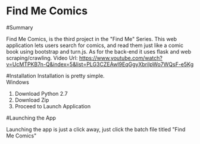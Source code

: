 
# Find Me Comics
#Summary

Find Me Comics, is the third project in the "Find Me" Series. This web application lets users search for comics, and read them just like a comic book using bootstrap and turn.js. As for the back-end it uses flask and web scraping/crawling. 
Video Url: https://www.youtube.com/watch?v=UcMTPKB7n-Q&index=5&list=PLG3CZEAwI9EqGgyXbrilpWo7WQsF-e5Kg

#Installation
Installation is pretty simple.<br/>
Windows<br/>
1. Download Python 2.7<br/>
2. Download Zip<br/>
3. Proceed to Launch Application


#Launching the App

Launching the app is just a click away, just click the batch file titled "Find Me Comics"
